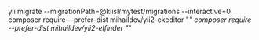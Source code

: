 yii migrate --migrationPath=@klisl/mytest/migrations --interactive=0
composer require --prefer-dist mihaildev/yii2-ckeditor "*"
composer require --prefer-dist mihaildev/yii2-elfinder "*"
